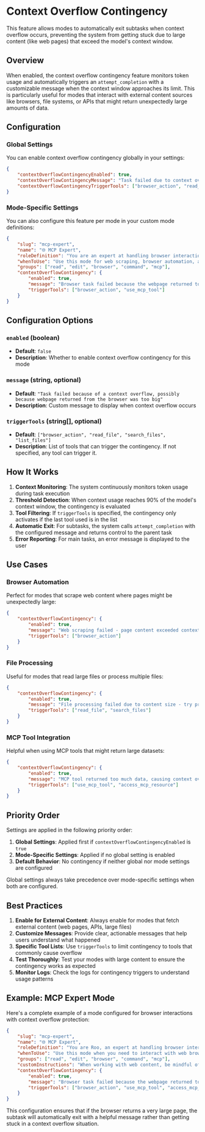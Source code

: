 # Context Overflow Contingency

This feature allows modes to automatically exit subtasks when context overflow occurs, preventing the system from getting stuck due to large content (like web pages) that exceed the model's context window.

## Overview

When enabled, the context overflow contingency feature monitors token usage and automatically triggers an `attempt_completion` with a customizable message when the context window approaches its limit. This is particularly useful for modes that interact with external content sources like browsers, file systems, or APIs that might return unexpectedly large amounts of data.

## Configuration

### Global Settings

You can enable context overflow contingency globally in your settings:

```json
{
	"contextOverflowContingencyEnabled": true,
	"contextOverflowContingencyMessage": "Task failed due to context overflow - content was too large to process",
	"contextOverflowContingencyTriggerTools": ["browser_action", "read_file", "search_files"]
}
```

### Mode-Specific Settings

You can also configure this feature per mode in your custom mode definitions:

```json
{
	"slug": "mcp-expert",
	"name": "🌐 MCP Expert",
	"roleDefinition": "You are an expert at handling browser interactions using PlayWright.",
	"whenToUse": "Use this mode for web scraping, browser automation, and web-based tasks.",
	"groups": ["read", "edit", "browser", "command", "mcp"],
	"contextOverflowContingency": {
		"enabled": true,
		"message": "Browser task failed because the webpage returned too much content, causing context overflow",
		"triggerTools": ["browser_action", "use_mcp_tool"]
	}
}
```

## Configuration Options

### `enabled` (boolean)

- **Default**: `false`
- **Description**: Whether to enable context overflow contingency for this mode

### `message` (string, optional)

- **Default**: `"Task failed because of a context overflow, possibly because webpage returned from the browser was too big"`
- **Description**: Custom message to display when context overflow occurs

### `triggerTools` (string[], optional)

- **Default**: `["browser_action", "read_file", "search_files", "list_files"]`
- **Description**: List of tools that can trigger the contingency. If not specified, any tool can trigger it.

## How It Works

1. **Context Monitoring**: The system continuously monitors token usage during task execution
2. **Threshold Detection**: When context usage reaches 90% of the model's context window, the contingency is evaluated
3. **Tool Filtering**: If `triggerTools` is specified, the contingency only activates if the last tool used is in the list
4. **Automatic Exit**: For subtasks, the system calls `attempt_completion` with the configured message and returns control to the parent task
5. **Error Reporting**: For main tasks, an error message is displayed to the user

## Use Cases

### Browser Automation

Perfect for modes that scrape web content where pages might be unexpectedly large:

```json
{
	"contextOverflowContingency": {
		"enabled": true,
		"message": "Web scraping failed - page content exceeded context limits",
		"triggerTools": ["browser_action"]
	}
}
```

### File Processing

Useful for modes that read large files or process multiple files:

```json
{
	"contextOverflowContingency": {
		"enabled": true,
		"message": "File processing failed due to content size - try processing smaller files or chunks",
		"triggerTools": ["read_file", "search_files"]
	}
}
```

### MCP Tool Integration

Helpful when using MCP tools that might return large datasets:

```json
{
	"contextOverflowContingency": {
		"enabled": true,
		"message": "MCP tool returned too much data, causing context overflow",
		"triggerTools": ["use_mcp_tool", "access_mcp_resource"]
	}
}
```

## Priority Order

Settings are applied in the following priority order:

1. **Global Settings**: Applied first if `contextOverflowContingencyEnabled` is `true`
2. **Mode-Specific Settings**: Applied if no global setting is enabled
3. **Default Behavior**: No contingency if neither global nor mode settings are configured

Global settings always take precedence over mode-specific settings when both are configured.

## Best Practices

1. **Enable for External Content**: Always enable for modes that fetch external content (web pages, APIs, large files)
2. **Customize Messages**: Provide clear, actionable messages that help users understand what happened
3. **Specific Tool Lists**: Use `triggerTools` to limit contingency to tools that commonly cause overflow
4. **Test Thoroughly**: Test your modes with large content to ensure the contingency works as expected
5. **Monitor Logs**: Check the logs for contingency triggers to understand usage patterns

## Example: MCP Expert Mode

Here's a complete example of a mode configured for browser interactions with context overflow protection:

```json
{
	"slug": "mcp-expert",
	"name": "🌐 MCP Expert",
	"roleDefinition": "You are Roo, an expert at handling browser interactions using PlayWright and other MCP tools. You excel at web scraping, automation, and data extraction while being mindful of context limitations.",
	"whenToUse": "Use this mode when you need to interact with web browsers, scrape content, automate web tasks, or use MCP tools for external integrations.",
	"groups": ["read", "edit", "browser", "command", "mcp"],
	"customInstructions": "When working with web content, be mindful of page sizes. If you encounter large pages, try to extract only the relevant information rather than processing the entire page content.",
	"contextOverflowContingency": {
		"enabled": true,
		"message": "Browser task failed because the webpage returned too much content, causing context overflow. Try targeting specific elements or smaller pages.",
		"triggerTools": ["browser_action", "use_mcp_tool", "access_mcp_resource"]
	}
}
```

This configuration ensures that if the browser returns a very large page, the subtask will automatically exit with a helpful message rather than getting stuck in a context overflow situation.
